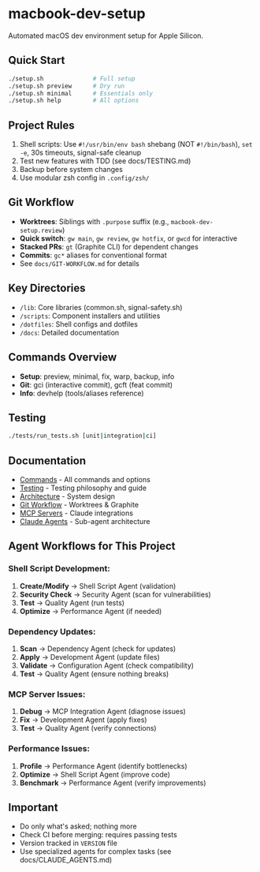 # macbook-dev-setup

Automated macOS dev environment setup for Apple Silicon.

## Quick Start
```bash
./setup.sh              # Full setup
./setup.sh preview      # Dry run
./setup.sh minimal      # Essentials only
./setup.sh help         # All options
```

## Project Rules
1. Shell scripts: Use `#!/usr/bin/env bash` shebang (NOT `#!/bin/bash`), `set -e`, 30s timeouts, signal-safe cleanup
2. Test new features with TDD (see docs/TESTING.md)
3. Backup before system changes
4. Use modular zsh config in `.config/zsh/`

## Git Workflow
- **Worktrees**: Siblings with `.purpose` suffix (e.g., `macbook-dev-setup.review`)
- **Quick switch**: `gw main`, `gw review`, `gw hotfix`, or `gwcd` for interactive
- **Stacked PRs**: `gt` (Graphite CLI) for dependent changes
- **Commits**: `gc*` aliases for conventional format
- See `docs/GIT-WORKFLOW.md` for details

## Key Directories
- `/lib`: Core libraries (common.sh, signal-safety.sh)
- `/scripts`: Component installers and utilities
- `/dotfiles`: Shell configs and dotfiles
- `/docs`: Detailed documentation

## Commands Overview
- **Setup**: preview, minimal, fix, warp, backup, info
- **Git**: gci (interactive commit), gcft (feat commit)
- **Info**: devhelp (tools/aliases reference)

## Testing
```bash
./tests/run_tests.sh [unit|integration|ci]
```

## Documentation
- [Commands](docs/COMMANDS.md) - All commands and options
- [Testing](docs/TESTING.md) - Testing philosophy and guide
- [Architecture](docs/architecture.md) - System design
- [Git Workflow](docs/GIT-WORKFLOW.md) - Worktrees & Graphite
- [MCP Servers](docs/MCP_SERVERS.md) - Claude integrations
- [Claude Agents](docs/CLAUDE_AGENTS.md) - Sub-agent architecture

## Agent Workflows for This Project

### Shell Script Development:
1. **Create/Modify** → Shell Script Agent (validation)
2. **Security Check** → Security Agent (scan for vulnerabilities)  
3. **Test** → Quality Agent (run tests)
4. **Optimize** → Performance Agent (if needed)

### Dependency Updates:
1. **Scan** → Dependency Agent (check for updates)
2. **Apply** → Development Agent (update files)
3. **Validate** → Configuration Agent (check compatibility)
4. **Test** → Quality Agent (ensure nothing breaks)

### MCP Server Issues:
1. **Debug** → MCP Integration Agent (diagnose issues)
2. **Fix** → Development Agent (apply fixes)
3. **Test** → Quality Agent (verify connections)

### Performance Issues:
1. **Profile** → Performance Agent (identify bottlenecks)
2. **Optimize** → Shell Script Agent (improve code)
3. **Benchmark** → Performance Agent (verify improvements)

## Important
- Do only what's asked; nothing more
- Check CI before merging: requires passing tests
- Version tracked in `VERSION` file
- Use specialized agents for complex tasks (see docs/CLAUDE_AGENTS.md)